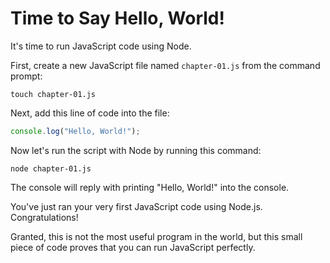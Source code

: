 # Time to Say Hello, World!

It's time to run JavaScript code using Node.

First, create a new JavaScript file named `chapter-01.js` from the command prompt:

```shell
touch chapter-01.js
```

Next, add this line of code into the file:

```js
console.log("Hello, World!");
```

Now let's run the script with Node by running this command:

```shell
node chapter-01.js
```

The console will reply with printing "Hello, World!" into the console.

You've just ran your very first JavaScript code using Node.js. Congratulations!

Granted, this is not the most useful program in the world, but this small piece of code proves that you can run JavaScript perfectly.
